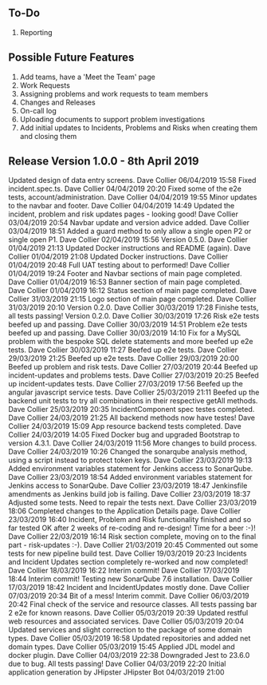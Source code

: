 ## To-Do

1. Reporting

## Possible Future Features

1. Add teams, have a 'Meet the Team' page
2. Work Requests
3. Assigning problems and work requests to team members
4. Changes and Releases
5. On-call log
6. Uploading documents to support problem investigations
7. Add initial updates to Incidents, Problems and Risks when creating them and closing them

## Release Version 1.0.0 - 8th April 2019

Updated design of data entry screens. Dave Collier 06/04/2019 15:58
Fixed incident.spec.ts. Dave Collier 04/04/2019 20:20
Fixed some of the e2e tests, account/administration. Dave Collier 04/04/2019 19:55
Minor updates to the navbar and footer. Dave Collier 04/04/2019 14:49
Updated the incident, problem and risk updates pages - looking good! Dave Collier 03/04/2019 20:54
Navbar update and version advice added. Dave Collier 03/04/2019 18:51
Added a guard method to only allow a single open P2 or single open P1. Dave Collier 02/04/2019 15:56
Version 0.5.0. Dave Collier 01/04/2019 21:13
Updated Docker instructions and README (again). Dave Collier 01/04/2019 21:08
Updated Docker instructions. Dave Collier 01/04/2019 20:48
Full UAT testing about to performed! Dave Collier 01/04/2019 19:24
Footer and Navbar sections of main page completed. Dave Collier 01/04/2019 16:53
Banner section of main page completed. Dave Collier 01/04/2019 16:12
Status section of main page completed. Dave Collier 31/03/2019 21:15
Logo section of main page completed. Dave Collier 31/03/2019 20:10
Version 0.2.0. Dave Collier 30/03/2019 17:28
Finishe tests, all tests passing! Version 0.2.0. Dave Collier 30/03/2019 17:26
Risk e2e tests beefed up and passing. Dave Collier 30/03/2019 14:51
Problem e2e tests beefed up and passing. Dave Collier 30/03/2019 14:10
Fix for a MySQL problem with the bespoke SQL delete statements and more beefed up e2e tests. Dave Collier 30/03/2019 11:27
Beefed up e2e tests. Dave Collier 29/03/2019 21:25
Beefed up e2e tests. Dave Collier 29/03/2019 20:00
Beefed up problem and risk tests. Dave Collier 27/03/2019 20:44
Beefed up incident-updates and problems tests. Dave Collier 27/03/2019 20:25
Beefed up incident-updates tests. Dave Collier 27/03/2019 17:56
Beefed up the angular javascript service tests. Dave Collier 25/03/2019 21:11
Beefed up the backend unit tests to try all combinations in their respective getAll methods. Dave Collier 25/03/2019 20:35
IncidentComponent spec testes completed. Dave Collier 24/03/2019 21:25
All backend methods now have testes! Dave Collier 24/03/2019 15:09
App resource backend tests completed. Dave Collier 24/03/2019 14:05
Fixed Docker bug and upgraded Bootstrap to version 4.3.1. Dave Collier 24/03/2019 11:56
More changes to build process. Dave Collier 24/03/2019 10:26
Changed the sonarqube analysis method, using a script instead to protect token keys. Dave Collier 23/03/2019 19:13
Added environment variables statement for Jenkins access to SonarQube. Dave Collier 23/03/2019 18:54
Added environment variables statement for Jenkins access to SonarQube. Dave Collier 23/03/2019 18:47
Jenkinsfile amendments as Jenkins build job is failing. Dave Collier 23/03/2019 18:37
Adjusted some tests. Need to repair the tests next. Dave Collier 23/03/2019 18:06
Completed changes to the Application Details page. Dave Collier 23/03/2019 16:40
Incident, Problem and Risk functionality finished and so far tested OK after 2 weeks of re-coding and re-design! Time for a beer :-)! Dave Collier 22/03/2019 16:14
Risk section complete, moving on to the final part - risk-updates :-). Dave Collier 21/03/2019 20:45
Commented out some tests for new pipeline build test. Dave Collier 19/03/2019 20:23
Incidents and Incident Updates section completely re-worked and now completed! Dave Collier 18/03/2019 16:22
Interim commit! Dave Collier 17/03/2019 18:44
Interim commit! Testing new SonarQube 7.6 installation. Dave Collier 17/03/2019 18:42
Incident and IncidentUpdates mostly done. Dave Collier 07/03/2019 20:34
Bit of a mess! Interim commit. Dave Collier 06/03/2019 20:42
Final check of the service and resource classes. All tests passing bar 2 e2e for known reasons. Dave Collier 05/03/2019 20:39
Updated restful web resources and associated services. Dave Collier 05/03/2019 20:04
Updated services and slight correction to the package of some domain types. Dave Collier 05/03/2019 16:58
Updated repositories and added net domain types. Dave Collier 05/03/2019 15:45
Applied JDL model and docker plugin. Dave Collier 04/03/2019 22:38
Downgraded Jest to 23.6.0 due to bug. All tests passing! Dave Collier 04/03/2019 22:20
Initial application generation by JHipster JHipster Bot 04/03/2019 21:00
